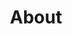 ---
title: "About"
type: "page"
draft: false
language: en
description: About Us
featured_image: ../assets/images/featured/featured-img-placeholder.png
---